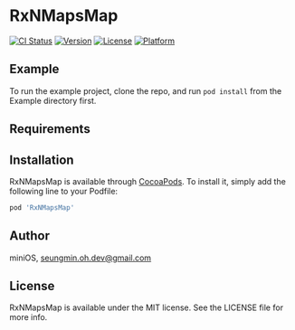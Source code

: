 # RxNMapsMap

[![CI Status](https://img.shields.io/travis/miniOS/RxNMapsMap.svg?style=flat)](https://travis-ci.org/miniOS/RxNMapsMap)
[![Version](https://img.shields.io/cocoapods/v/RxNMapsMap.svg?style=flat)](https://cocoapods.org/pods/RxNMapsMap)
[![License](https://img.shields.io/cocoapods/l/RxNMapsMap.svg?style=flat)](https://cocoapods.org/pods/RxNMapsMap)
[![Platform](https://img.shields.io/cocoapods/p/RxNMapsMap.svg?style=flat)](https://cocoapods.org/pods/RxNMapsMap)

## Example

To run the example project, clone the repo, and run `pod install` from the Example directory first.

## Requirements

## Installation

RxNMapsMap is available through [CocoaPods](https://cocoapods.org). To install
it, simply add the following line to your Podfile:

```ruby
pod 'RxNMapsMap'
```

## Author

miniOS, seungmin.oh.dev@gmail.com

## License

RxNMapsMap is available under the MIT license. See the LICENSE file for more info.

